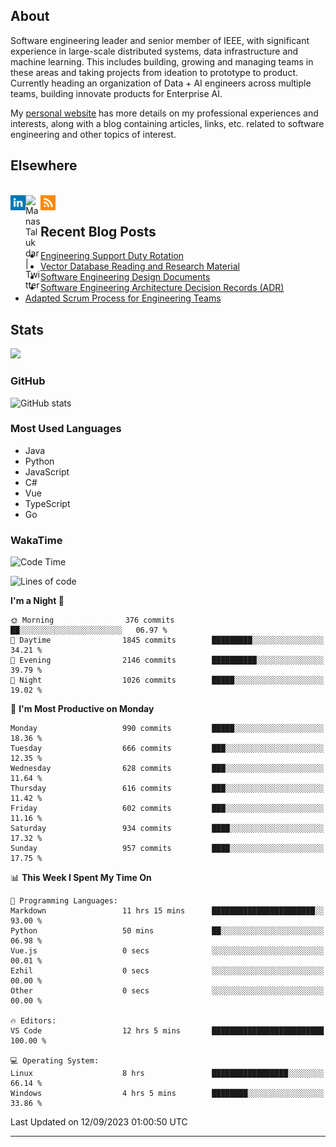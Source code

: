 ## About

Software engineering leader and senior member of IEEE, with significant experience in large-scale distributed systems, data infrastructure and machine learning. This includes building, growing and managing teams in these areas and taking projects from ideation to prototype to product. Currently heading an organization of Data + AI engineers across multiple teams, building innovate products for Enterprise AI.

My [personal website](https://manastalukdar.github.io/) has more details on my professional experiences and interests, along with a blog containing articles, links, etc. related to software engineering and other topics of interest.

## Elsewhere

</br>

<a href="https://www.linkedin.com/in/manastalukdar" target="_blank">
  <img align="left" alt="Manas Talukdar | Linkedin" width="24px" src="https://raw.githubusercontent.com/edent/SuperTinyIcons/master/images/svg/linkedin.svg" />
</a>
<a href="https://www.twitter.com/manastalukdar" target="_blank">
  <img align="left" alt="Manas Talukdar | Twitter" width="24px" src="https://github.com/TheDudeThatCode/TheDudeThatCode/blob/master/Assets/Twitter.svg" />
</a>
<a href="https://manastalukdar.github.io/" target="_blank">
  <img align="left" alt="Manas Talukdar | Website" width="24px" src="https://github.com/edent/SuperTinyIcons/blob/master/images/svg/rss.svg" />
</a>

</br>

## Recent Blog Posts

<!-- BLOG:START -->
- [Engineering Support Duty Rotation](https://manastalukdar.github.io/blog/2023/08/29/engineering-support-duty-rotation/)
- [Vector Database Reading and Research Material](https://manastalukdar.github.io/blog/2023/08/24/vector-database-reading-material/)
- [Software Engineering Design Documents](https://manastalukdar.github.io/blog/2023/03/18/software-engineering-design-documents/)
- [Software Engineering Architecture Decision Records &lpar;ADR&rpar;](https://manastalukdar.github.io/blog/2023/03/18/software-engineering-architecture-decision-records/)
- [Adapted Scrum Process for Engineering Teams](https://manastalukdar.github.io/blog/2022/08/18/adapted-scrum-process-engineering-teams/)
<!-- BLOG:END -->

## Stats

![](https://komarev.com/ghpvc/?username=manastalukdar)

### GitHub

![GitHub stats](https://github-readme-stats.vercel.app/api?username=manastalukdar&show_icons=true&hide_border=true&hide_rank=true&hide_title=true&icon_color=79ff97&text_color=cecac3&bg_color=4d4b4b)

### Most Used Languages

- Java
- Python
- JavaScript
- C#
- Vue
- TypeScript
- Go

<!--
![Top Langs](https://github-readme-stats.vercel.app/api/top-langs/?username=manastalukdar&layout=compact&hide_border=true&hide_title=true&icon_color=79ff97&text_color=cecac3&bg_color=4d4b4b)
-->

### WakaTime

<!--START_SECTION:waka-->
![Code Time](http://img.shields.io/badge/Code%20Time-3%2C891%20hrs%2057%20mins-blue)

![Lines of code](https://img.shields.io/badge/From%20Hello%20World%20I%27ve%20Written-1.6%20million%20lines%20of%20code-blue)

**I'm a Night 🦉** 

```text
🌞 Morning                376 commits         ██░░░░░░░░░░░░░░░░░░░░░░░   06.97 % 
🌆 Daytime                1845 commits        █████████░░░░░░░░░░░░░░░░   34.21 % 
🌃 Evening                2146 commits        ██████████░░░░░░░░░░░░░░░   39.79 % 
🌙 Night                  1026 commits        █████░░░░░░░░░░░░░░░░░░░░   19.02 % 
```
📅 **I'm Most Productive on Monday** 

```text
Monday                   990 commits         █████░░░░░░░░░░░░░░░░░░░░   18.36 % 
Tuesday                  666 commits         ███░░░░░░░░░░░░░░░░░░░░░░   12.35 % 
Wednesday                628 commits         ███░░░░░░░░░░░░░░░░░░░░░░   11.64 % 
Thursday                 616 commits         ███░░░░░░░░░░░░░░░░░░░░░░   11.42 % 
Friday                   602 commits         ███░░░░░░░░░░░░░░░░░░░░░░   11.16 % 
Saturday                 934 commits         ████░░░░░░░░░░░░░░░░░░░░░   17.32 % 
Sunday                   957 commits         ████░░░░░░░░░░░░░░░░░░░░░   17.75 % 
```


📊 **This Week I Spent My Time On** 

```text
💬 Programming Languages: 
Markdown                 11 hrs 15 mins      ███████████████████████░░   93.00 % 
Python                   50 mins             ██░░░░░░░░░░░░░░░░░░░░░░░   06.98 % 
Vue.js                   0 secs              ░░░░░░░░░░░░░░░░░░░░░░░░░   00.01 % 
Ezhil                    0 secs              ░░░░░░░░░░░░░░░░░░░░░░░░░   00.00 % 
Other                    0 secs              ░░░░░░░░░░░░░░░░░░░░░░░░░   00.00 % 

🔥 Editors: 
VS Code                  12 hrs 5 mins       █████████████████████████   100.00 % 

💻 Operating System: 
Linux                    8 hrs               █████████████████░░░░░░░░   66.14 % 
Windows                  4 hrs 5 mins        ████████░░░░░░░░░░░░░░░░░   33.86 % 
```


 Last Updated on 12/09/2023 01:00:50 UTC
<!--END_SECTION:waka-->

---

<!--

**manastalukdar/manastalukdar** is a ✨ _special_ ✨ repository because its `README.md` (this file) appears on your GitHub profile.

Here are some ideas to get you started:

- 🔭 I’m currently working on ...
- 🌱 I’m currently learning ...
- 👯 I’m looking to collaborate on ...
- 🤔 I’m looking for help with ...
- 💬 Ask me about ...
- 📫 How to reach me: ...
- 😄 Pronouns: ...
- ⚡ Fun fact: ...
-->
